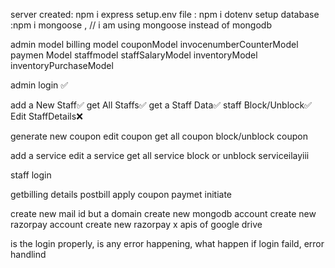 server created: npm i express
setup.env file : npm i dotenv
setup database :npm i mongoose , // i am using mongoose instead of mongodb 


<!-- DB MOodels -->

admin model
billing model
couponModel
invocenumberCounterModel
paymen Model
staffmodel
staffSalaryModel
inventoryModel
inventoryPurchaseModel


<!------------------------------------------------------------- admin side  APIs ----------------------------------------------------------------->


<!-- authentication -->
admin login ✅


<!-- staff-managemant -->
add a New Staff✅
get All Staffs✅
get a Staff Data✅
staff Block/Unblock✅
Edit StaffDetails❌



<!---  coupon managemant  --->

generate new coupon 
edit coupon
get all coupon
block/unblock coupon


<!-- service Management -->

add a service
edit a service
get all service 
block or unblock serviceilayiii





<!---------------------------------------------------- staff apis ---------------------------------------------- -->

<!-- authonetication -->

staff login




<!-- billing -->
getbilling details 
postbill
apply coupon
paymet initiate 















<!-- things to make changes before production -->

create new mail id 
but a domain
create new mongodb account
create new razorpay account
create new razorpay x
apis of google drive 



















<!-- final test -->

is the login properly, is any error happening, what happen if login faild, error handlind 